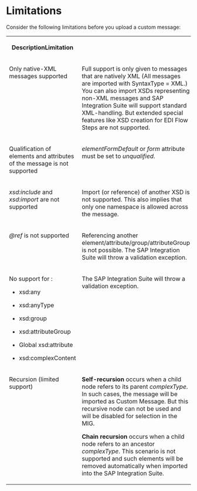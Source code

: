<!-- loio496a7d9dcdf347398697317704569c52 -->

# Limitations

Consider the following limitations before you upload a custom message:


<table>
<tr>
<th valign="top">

DescriptionLimitation

</th>
<th valign="top">

 

</th>
</tr>
<tr>
<td valign="top">

Only native-XML messages supported

</td>
<td valign="top">

Full support is only given to messages that are natively XML \(All messages are imported with SyntaxType = XML.\) You can also import XSDs representing non-XML messages and SAP Integration Suite will support standard XML-handling. But extended special features like XSD creation for EDI Flow Steps are not supported.

</td>
</tr>
<tr>
<td valign="top">

Qualification of elements and attributes of the message is not supported

</td>
<td valign="top">

*elementFormDefault* or *form* attribute must be set to *unqualified*.

</td>
</tr>
<tr>
<td valign="top">

*xsd:include* and *xsd:import* are not supported

</td>
<td valign="top">

Import \(or reference\) of another XSD is not supported. This also implies that only one namespace is allowed across the message.

</td>
</tr>
<tr>
<td valign="top">

*@ref* is not supported

</td>
<td valign="top">

Referencing another element/attribute/group/attributeGroup is not possible. The SAP Integration Suite will throw a validation exception.

</td>
</tr>
<tr>
<td valign="top">

No support for :

-   xsd:any

-   xsd:anyType
-   xsd:group
-   xsd:attributeGroup
-   Global xsd:attribute
-   xsd:complexContent



</td>
<td valign="top">

The SAP Integration Suite will throw a validation exception.

</td>
</tr>
<tr>
<td valign="top">

Recursion \(limited support\)

</td>
<td valign="top">

**Self-recursion** occurs when a child node refers to its parent *complexType*. In such cases, the message will be imported as Custom Message. But this recursive node can not be used and will be disabled for selection in the MIG.

**Chain recursion** occurs when a child node refers to an ancestor *complexType*. This scenario is not supported and such elements will be removed automatically when imported into the SAP Integration Suite.

</td>
</tr>
</table>

